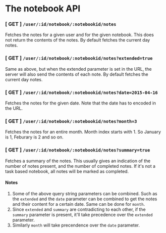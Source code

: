 # The notebook API

### [ GET ] `/user/:id/notebook/:notebookid/notes`

Fetches the notes for a given user and for the given notebook. This does not return the contents of the notes. By default fetches the current day notes.

### [ GET ] `/user/:id/notebook/:notebookid/notes?extended=true`

Same as above, but when the extended parameter is set in the URL, the server will also send the contents of each note.  By default fetches the current day notes.

### [ GET ] `/user/:id/notebook/:notebookid/notes?date=2015-04-16`

Fetches the notes for the given date. Note that the date has to encoded in the URL.

### [ GET ] `/user/:id/notebook/:notebookid/notes?month=3`

Fetches the notes for an entire month. Month index starts with 1. So January is 1, Feburary is 2 and so on.

### [ GET ] `/user/:id/notebook/:notebookid/notes?summary=true`

Fetches a summary of the notes. This usually gives an indication of the number of notes present, and the number of completed notes.
If it's not a task based notebook, all notes will be marked as completed.

#### Notes

1. Some of the above query string parameters can be combined. Such as the `extended` and the `date` parameter can be combined to get the notes and their content for a certain date. Same can be done for `month`.
2. Since `extended` and `summary` are contradicting to each other, if the `summary` parameter is present, it'll take precedence over the `extended` parameter.
3. Similarly `month` will take precendence over the `date` parameter. 

